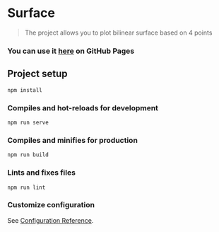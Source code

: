# Surface

> The project allows you to plot bilinear surface based on 4 points

### You can use it [here](https://burnedscarecrow.github.io/surface/) on GitHub Pages  

## Project setup
```
npm install
```

### Compiles and hot-reloads for development
```
npm run serve
```

### Compiles and minifies for production
```
npm run build
```

### Lints and fixes files
```
npm run lint
```

### Customize configuration
See [Configuration Reference](https://cli.vuejs.org/config/).
